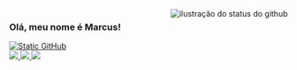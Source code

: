 <img align='right' src="https://github-readme-stats.vercel.app/api?username=marcus6n&show_icons=true&title_color=783c00&text_color=af552e&icon_color=783c00&bg_color=f8efd4&cache_seconds=2300" alt="ilustração do status do github">

### Olá, meu nome é Marcus!
<a href="https://github.com/marcus6n?tab=repositories">
  <img src="https://img.shields.io/static/v1?label=Overview&message=marcus6n&color=f8efd4&style=for-the-badge&logo=GitHub" alt="Static GitHub">
</a>

<!-- <p>Trabalhando na <a href="https://github.com/sepinf-inc/">@sepinf-inc</a><br/> Eu sou Engenheiro de Software</p> -->

<div align="left">
  <a href="https://instagram.com/marcus6n" target="_blank">
    <img src="https://img.shields.io/badge/-Instagram-%23E4405F?style=for-the-badge&logo=instagram&logoColor=black&color=f8efd4" target="_blank">
  </a>
  <a href="mailto:marcusdeoliveiraneves@gmail.com">
    <img src="https://img.shields.io/badge/-Gmail-%23333?style=for-the-badge&logo=gmail&logoColor=black&color=f8efd4" target="_blank">
  </a>
  <a href="https://www.linkedin.com/in/marcus6n/" target="_blank">
    <img src="https://img.shields.io/badge/-LinkedIn-%230077B5?style=for-the-badge&logo=linkedin&logoColor=black&color=f8efd4" target="_blank">
  </a>
</div>

